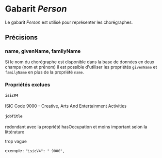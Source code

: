 # Gabarit _Person_

Le gabarit _Person_ est utilisé pour représenter les chorégraphes.

## Précisions

### name, givenName, familyName

Si le nom du chorégraphe est disponible dans la base de données en deux champs (nom et prénom) il est possible d'utiliser les propriétés `givenName` et `familyName` en plus de la propriété `name`.

### Propriétés exclues

#### ``isicV4``
ISIC Code 9000 - Creative, Arts And Entertainment Activities

#### ``jobTitle``
redondant avec la propriété hasOccupation et moins important selon la littérature

trop vague

exemple :
``
"isicV4": " 9000",
``
